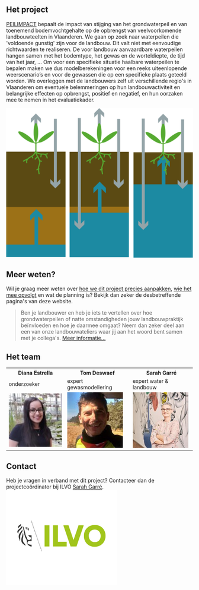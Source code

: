 

## Het project
[PEILIMPACT](https://pureportal.ilvo.be/nl/projects/impact-van-peilverhogingen-en-vernatting-op-nabijgelegen-landbouw)
bepaalt de impact van stijging van het grondwaterpeil en van toenemend bodemvochtgehalte op de opbrengst van veelvoorkomende
landbouwteelten in Vlaanderen. We gaan op zoek naar waterpeilen die 'voldoende gunstig' zijn voor de landbouw.
Dit valt niet met eenvoudige richtwaarden te realiseren. De voor landbouw aanvaardbare waterpeilen hangen samen met het bodemtype,
het gewas en de worteldiepte, de tijd van het jaar, ...
Om voor een specifieke situatie haalbare waterpeilen te bepalen maken we dus modelberekeningen voor een reeks uiteenlopende
weerscenario’s en voor de gewassen die op een specifieke plaats geteeld worden. We overleggen met de landbouwers zelf uit
verschillende regio's in Vlaanderen om eventuele belemmeringen op hun landbouwactiviteit en belangrijke effecten op opbrengst,
positief en negatief, en hun oorzaken mee te nemen in het evaluatiekader.

<img src=".\figs\Logo.png" width="550"/>

## Meer weten?

Wil je graag meer weten over [hoe we dit project precies aanpakken](./aanpak.html), [wie
het mee opvolgt](./stuurgroep.html) en wat de planning is? Bekijk dan zeker de desbetreffende pagina's van deze website.

> Ben je landbouwer en heb je iets te vertellen over hoe grondwaterpeilen of natte omstandigheden jouw landbouwpraktijk 
> beïnvloeden en hoe je daarmee omgaat? Neem dan zeker deel aan een van onze landbouwateliers waar jij aan het woord bent 
> samen met je collega's. [Meer informatie...](./stuurgroep.md)

## Het team
<table>
<tr>
<th>Diana Estrella</th>
<th>Tom Deswaef</th>
<th>Sarah Garré</th>
</tr>
<tr>
<td>onderzoeker</td>
<td>expert gewasmodellering</td>
<td>expert water & landbouw</td>
</tr>
<tr>
<td><img src=".\figs\diana.jpg" width="150"/></td>
<td><img src=".\figs\tom.jpg" width="150"/></td>
<td><img src=".\figs\sarah.jpg" width="150"/></td>
</tr>

</table>

## Contact
Heb je vragen in verband met dit project?
Contacteer dan de projectcoördinator bij ILVO [Sarah Garré](https://pureportal.ilvo.be/nl/persons/sarah-garr%C3%A9).
<img src=".\figs\logoILVO.png" width="300"/>


